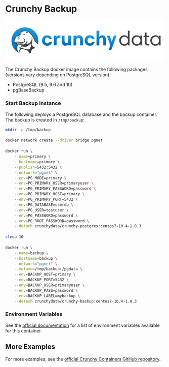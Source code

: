 # Crunchy Backup

![](https://raw.githubusercontent.com/CrunchyData/crunchy-containers/master/images/crunchy_logo.png)

The Crunchy Backup docker image contains the following packages (versions vary depending on PostgreSQL version):

* PostgreSQL (9.5, 9.6 and 10)
* pgBaseBackup

### Start Backup Instance

The following deploys a PostgreSQL database and the backup container.  The backup is created in `/tmp/backup`:

```bash
mkdir -p /tmp/backup

docker network create --driver bridge pgnet

docker run \
    --name=primary \
    --hostname=primary \
    --publish=5432:5432 \
    --network="pgnet" \
    --env=PG_MODE=primary \
    --env=PG_PRIMARY_USER=primaryuser \
    --env=PG_PRIMARY_PASSWORD=password \
    --env=PG_PRIMARY_HOST=primary \
    --env=PG_PRIMARY_PORT=5432 \
    --env=PG_DATABASE=userdb \
    --env=PG_USER=testuser \
    --env=PG_PASSWORD=password \
    --env=PG_ROOT_PASSWORD=password \
    --detach crunchydata/crunchy-postgres:centos7-10.4-1.8.3

sleep 10

docker run \
    --name=backup \
    --hostname=backup \
    --network="pgnet" \
    --volume=/tmp/backup:/pgdata \
    --env=BACKUP_HOST=primary \
    --env=BACKUP_PORT=5432 \
    --env=BACKUP_USER=primaryuser \
    --env=BACKUP_PASS=password \
    --env=BACKUP_LABEL=mybackup \
    --detach crunchydata/crunchy-backup:centos7-10.4-1.8.3
```

### Environment Variables

See the [official documentation](https://github.com/CrunchyData/crunchy-containers/blob/master/docs/containers.adoc#crunchy-backup) for a list of environment variables available for this container.


## More Examples

For more examples, see the [official Crunchy Containers GitHub repository](https://github.com/CrunchyData/crunchy-containers/tree/master/examples/docker).
